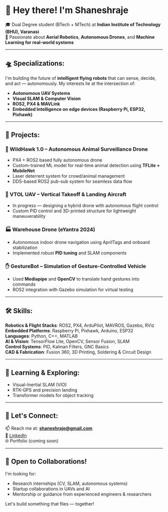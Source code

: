 # 👋 Hey there! I'm Shaneshraje

🎓 Dual Degree student (BTech + MTech) at **Indian Institute of Technology (BHU), Varanasi**  
🚀 Passionate about **Aerial Robotics**, **Autonomous Drones**, and **Machine Learning for real-world systems**

---

## 🛸 Specializations:

I'm building the future of **intelligent flying robots** that can sense, decide, and act — autonomously. My interests lie at the intersection of:

- **Autonomous UAV Systems**
- **Visual SLAM & Computer Vision**
- **ROS2, PX4 & MAVLink**
- **Embedded Intelligence on edge devices (Raspberry Pi, ESP32, Pixhawk)**

---

## 🔧 Projects:

### 🦅 WildHawk 1.0 – Autonomous Animal Surveillance Drone  
- PX4 + ROS2 based fully autonomous drone  
- Custom-trained ML model for real-time animal detection using **TFLite + MobileNet**  
- Laser deterrent system for crowd/animal management  
- DDS-based ROS2 pub-sub system for seamless data flow

### 🚁 VTOL UAV – Vertical Takeoff & Landing Aircraft  
- In progress — designing a hybrid drone with autonomous flight control  
- Custom PID control and 3D-printed structure for lightweight maneuverability

### 🏭 Warehouse Drone (eYantra 2024)  
- Autonomous indoor drone navigation using AprilTags and onboard stabilization  
- Implemented robust **PID tuning** and SLAM components

### ✋ GestureBot – Simulation of Gesture-Controlled Vehicle  
- Used **Mediapipe** and **OpenCV** to translate hand gestures into commands  
- ROS2 integration with Gazebo simulation for virtual testing

---

## 🛠️ Skills:

**Robotics & Flight Stacks**: ROS2, PX4, ArduPilot, MAVROS, Gazebo, RViz  
**Embedded Platforms**: Raspberry Pi, Pixhawk, Arduino, ESP32  
**Languages**: Python, C++, MATLAB  
**AI & Vision**: TensorFlow Lite, OpenCV, Sensor Fusion, SLAM  
**Control Systems**: PID, Kalman Filters, GNC Basics  
**CAD & Fabrication**: Fusion 360, 3D Printing, Soldering & Circuit Design

---

## 🌱 Learning & Exploring:

- Visual-Inertial SLAM (VIO)
- RTK-GPS and precision landing
- Transformer models for object tracking

---

## 💼 Let's Connect:

📫 Reach me at: **shaneshraje@gmail.com**  
🔗 [LinkedIn](https://www.linkedin.com/in/shaneshraje)  
🌐 Portfolio (coming soon)  

---

## 🤝 Open to Collaborations!

I'm looking for:
- Research internships (CV, SLAM, autonomous systems)
- Startup collaborations in UAVs and AI
- Mentorship or guidance from experienced engineers & researchers

Let's build something that flies — together!
